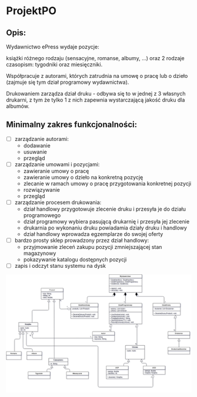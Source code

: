 # ProjektPO

## Opis:
Wydawnictwo ePress wydaje pozycje:

książki różnego rodzaju (sensacyjne, romanse, albumy, ...) oraz
2 rodzaje czasopism: tygodniki oraz miesięczniki.

Współpracuje z autorami, których zatrudnia na umowę o pracę lub o dzieło (zajmuje się tym dział programowy wydawnictwa).

Drukowaniem zarządza dział druku - odbywa się to w jednej z 3 własnych drukarni,
z tym że tylko 1 z nich zapewnia wystarczającą jakość druku dla albumów. 

## Minimalny zakres funkcjonalności:
- [ ] zarządzanie autorami:
    * dodawanie
    * usuwanie
    * przegląd
- [ ] zarządzanie umowami i pozycjami:
    * zawieranie umowy o pracę
    * zawieranie umowy o dzieło na konkretną pozycję
    * zlecanie w ramach umowy o pracę przygotowania konkretnej pozycji
    * rozwiązywanie
    * przegląd
- [ ] zarządzanie procesem drukowania:
    * dział handlowy przygotowuje zlecenie druku i przesyła je do działu programowego
    * dział programowy wybiera pasującą drukarnię i przesyła jej zlecenie
    * drukarnia po wykonaniu druku powiadamia działy druku i handlowy
    * dział handlowy wprowadza egzemplarze do swojej oferty
- [ ] bardzo prosty sklep prowadzony przez dział handlowy:
    * przyjmowanie zleceń zakupu pozycji zmniejszającej stan magazynowy
    * pokazywanie katalogu dostępnych pozycji
- [ ] zapis i odczyt stanu systemu na dysk

![UML Projektu](/UML.png)
